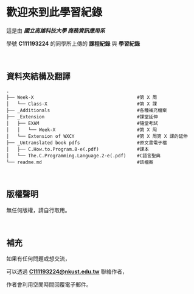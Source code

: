 # 歡迎來到此學習紀錄

這是由 ***國立高雄科技大學 商務資訊應用系***

學號 **C111193224** 的同學所上傳的 **課程紀錄** 與 **學習紀錄**

&emsp;
## 資料夾結構及翻譯

    .
    ├── Week-X                                      #第 X 周
    │   └── Class-X                                 #第 X 課
    ├── _Additionals                                #各種補充檔案
    ├── _Extension                                  #課堂延伸
    │   ├── EXAM                                    #隨堂考試
    │   │   └── Week-X                              #第 X 周
    │   └── Extension of WXCY                       #第 X 周第 X 課的延伸
    ├── _Untranslated book pdfs                     #原文書電子檔
    │   ├── C.How.to.Program.8-e(.pdf)              #課本
    │   └── The.C.Programming.Language.2-e(.pdf)    #C語言聖典
    └── readme.md                                   #該檔案

&emsp;
## 版權聲明
無任何版權，請自行取用。

&emsp;
## 補充
如果有任何問題或想交流，

可以透過 **C111193224@nkust.edu.tw** 聯絡作者，

作者會利用空閒時間回覆電子郵件。